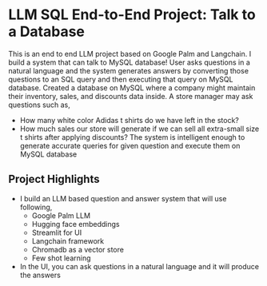
# LLM SQL End-to-End Project: Talk to a Database  

This is an end to end LLM project based on Google Palm and Langchain. I build a system that can talk to MySQL database!
User asks questions in a natural language and the system generates answers by converting those questions to an SQL query and
then executing that query on MySQL database. 
Created a database on MySQL where a company might maintain their inventory, sales, and discounts data inside. A store manager 
may ask questions such as,
- How many white color Adidas t shirts do we have left in the stock?
- How much sales our store will generate if we can sell all extra-small size t shirts after applying discounts?
The system is intelligent enough to generate accurate queries for given question and execute them on MySQL database


## Project Highlights

- I build an LLM based question and answer system that will use following,
  - Google Palm LLM
  - Hugging face embeddings
  - Streamlit for UI
  - Langchain framework
  - Chromadb as a vector store
  - Few shot learning
- In the UI, you can ask questions in a natural language and it will produce the answers


